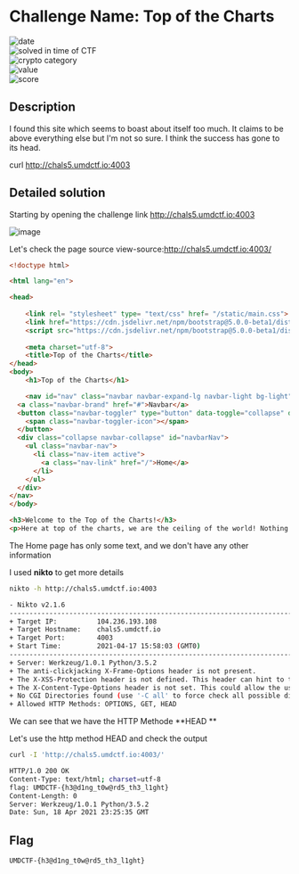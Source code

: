 # Challenge Name: Top of the Charts





![date](https://img.shields.io/badge/date-17.04.2021-brightgreen.svg)  
![solved in time of CTF](https://img.shields.io/badge/solved-in%20time%20of%20CTF-brightgreen.svg)   
![crypto category](https://img.shields.io/badge/category-Web-blueviolet.svg)   
![value](https://img.shields.io/badge/value-250-blue.svg)  
![score](https://img.shields.io/badge/score-/10-ff69b4.svg)

## Description

I found this site which seems to boast about itself too much. It claims to be above everything else but I'm not so sure. I think the success has gone to its head.

curl http://chals5.umdctf.io:4003

## Detailed solution

Starting by opening the challenge link http://chals5.umdctf.io:4003

![image](https://user-images.githubusercontent.com/72421091/115165229-71d41980-a09c-11eb-922f-66cb7f0030aa.png)  

Let's check the page source view-source:http://chals5.umdctf.io:4003/  

```html
<!doctype html>

<html lang="en">

<head>
    
    <link rel= "stylesheet" type= "text/css" href= "/static/main.css">
    <link href="https://cdn.jsdelivr.net/npm/bootstrap@5.0.0-beta1/dist/css/bootstrap.min.css" rel="stylesheet" integrity="sha384-giJF6kkoqNQ00vy+HMDP7azOuL0xtbfIcaT9wjKHr8RbDVddVHyTfAAsrekwKmP1" crossorigin="anonymous">
    <script src="https://cdn.jsdelivr.net/npm/bootstrap@5.0.0-beta1/dist/js/bootstrap.bundle.min.js" integrity="sha384-ygbV9kiqUc6oa4msXn9868pTtWMgiQaeYH7/t7LECLbyPA2x65Kgf80OJFdroafW" crossorigin="anonymous"></script>
    
    <meta charset="utf-8">
    <title>Top of the Charts</title>
</head>
<body>
    <h1>Top of the Charts</h1>

    <nav id="nav" class="navbar navbar-expand-lg navbar-light bg-light">
  <a class="navbar-brand" href="#">Navbar</a>
  <button class="navbar-toggler" type="button" data-toggle="collapse" data-target="#navbarNav" aria-controls="navbarNav" aria-expanded="false" aria-label="Toggle navigation">
    <span class="navbar-toggler-icon"></span>
  </button>
  <div class="collapse navbar-collapse" id="navbarNav">
    <ul class="navbar-nav">
      <li class="nav-item active">
        <a class="nav-link" href="/">Home</a>
      </li>
    </ul>
  </div>
</nav>
</body>

<h3>Welcome to the Top of the Charts!</h3>
<p>Here at top of the charts, we are the ceiling of the world! Nothing is above us!</p>
```

The Home page has only some text, and we don't have any other information 

I used **nikto** to get more details  
  
```bash
nikto -h http://chals5.umdctf.io:4003

- Nikto v2.1.6
---------------------------------------------------------------------------
+ Target IP:          104.236.193.108
+ Target Hostname:    chals5.umdctf.io
+ Target Port:        4003
+ Start Time:         2021-04-17 15:58:03 (GMT0)
---------------------------------------------------------------------------
+ Server: Werkzeug/1.0.1 Python/3.5.2
+ The anti-clickjacking X-Frame-Options header is not present.
+ The X-XSS-Protection header is not defined. This header can hint to the user agent to protect against some forms of XSS
+ The X-Content-Type-Options header is not set. This could allow the user agent to render the content of the site in a different fashion to the MIME type
+ No CGI Directories found (use '-C all' to force check all possible dirs)
+ Allowed HTTP Methods: OPTIONS, GET, HEAD
```

We can see that we have the HTTP Methode **HEAD **  

Let's use the http method HEAD and check the output  

```bash
curl -I 'http://chals5.umdctf.io:4003/'

HTTP/1.0 200 OK
Content-Type: text/html; charset=utf-8
flag: UMDCTF-{h3@d1ng_t0w@rd5_th3_l1ght}
Content-Length: 0
Server: Werkzeug/1.0.1 Python/3.5.2
Date: Sun, 18 Apr 2021 23:25:35 GMT
``` 

## Flag

```
UMDCTF-{h3@d1ng_t0w@rd5_th3_l1ght}
```

